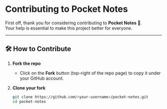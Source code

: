 # Contributing to Pocket Notes

First off, thank you for considering contributing to **Pocket Notes** 🎉.  
Your help is essential to make this project better for everyone.

---

## 🛠 How to Contribute

1. **Fork the repo**
   - Click on the **Fork** button (top-right of the repo page) to copy it under your GitHub account.

2. **Clone your fork**
   ```bash
   git clone https://github.com/<your-username>/pocket-notes.git
   cd pocket-notes
